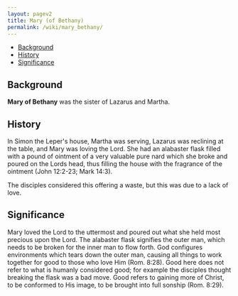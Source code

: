 ```yaml
---
layout: pagev2
title: Mary (of Bethany)
permalink: /wiki/mary_bethany/
---
```

- [Background](#background)
- [History](#history)
- [Significance](#significance)

## Background

**Mary of Bethany** was the sister of Lazarus and Martha.

## History

In Simon the Leper's house, Martha was serving, Lazarus was reclining at the table, and Mary was loving the Lord. She had an alabaster flask filled with a pound of ointment of a very valuable pure nard which she broke and poured on the Lords head, thus filling the house with the fragrance of the ointment (John 12:2-23; Mark 14:3). 

The disciples considered this offering a waste, but this was due to a lack of love.

## Significance

Mary loved the Lord to the uttermost and poured out what she held most precious upon the Lord. The alabaster flask signifies the outer man, which needs to be broken for the inner man to flow forth. God configures environments which tears down the outer man, causing all things to work together for good to those who love Him (Rom. 8:28). Good here does not refer to what is humanly considered good; for example the disciples thought breaking the flask was a bad move. Good refers to gaining more of Christ, to be conformed to His image, to be brought into full sonship (Rom. 8:29).